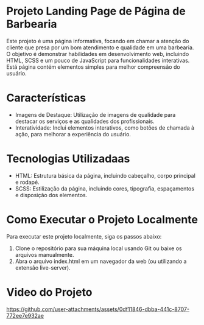 # Projeto Landing Page de Página de Barbearia
  Este projeto é uma página informativa, focando em chamar a atenção do cliente que presa por um bom atendimento e qualidade em uma barbearia. O objetivo é demonstrar habilidades em desenvolvimento web, incluindo HTML, SCSS e um pouco de JavaScript para funcionalidades interativas. Está página contém elementos simples para melhor compreensão do usuário.
  
# Características
- Imagens de Destaque: Utilização de imagens de qualidade para destacar os serviços e as qualidades dos profissionais.
- Interatividade: Inclui elementos interativos, como botões de chamada à ação, para melhorar a experiência do usuário.

# Tecnologias Utilizadaas
- HTML: Estrutura básica da página, incluindo cabeçalho, corpo principal e rodapé.
- SCSS: Estilização da página, incluindo cores, tipografia, espaçamentos e disposição dos elementos.

# Como Executar o Projeto Localmente
  Para executar este projeto localmente, siga os passos abaixo:

1. Clone o repositório para sua máquina local usando Git ou baixe os arquivos manualmente.
2. Abra o arquivo index.html em um navegador da web (ou utilizando a extensão live-server).

# Video do Projeto
https://github.com/user-attachments/assets/0df11846-dbba-441c-8707-772ee7e932ae

